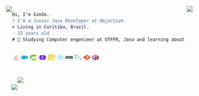 <img align="right" height="150" src="https://media.giphy.com/media/vvcvtGPa4hSiN4TgeY/giphy.gif"/>
<img align="left" height="200" src="https://media.giphy.com/media/ao9DUiTKH60XS/giphy.gif"/>

```diff
Hi, I'm Simão.
! I'm a Junior Java Developer at Objective.
+ Living in Curitiba, Brazil.
- 22 years old
# 📖 Studying Computer engenieer at UTFPR, Java and learning about functional languages.
```

<div style="display: inline_block"><br>
  <img align="center" alt="Java" height="15" width="20" src="https://raw.githubusercontent.com/devicons/devicon/master/icons/java/java-plain.svg">
  <img align="center" alt="Salesforce" height="15" width="20" src="https://raw.githubusercontent.com/devicons/devicon/master/icons/salesforce/salesforce-original.svg">
  <img align="center" alt="Spring" height="15" width="20" src="https://raw.githubusercontent.com/devicons/devicon/master/icons/spring/spring-original.svg">
  <img align="center" alt="Bootstrap" height="15" width="20" src="https://raw.githubusercontent.com/devicons/devicon/master/icons/bootstrap/bootstrap-original.svg">
  <img align="center" alt="Js" height="15" width="20" src="https://raw.githubusercontent.com/devicons/devicon/master/icons/javascript/javascript-plain.svg">
  <img align="center" alt="React" height="15" width="20" src="https://raw.githubusercontent.com/devicons/devicon/master/icons/react/react-original.svg">
  <img align="center" alt="Django" height="15" width="20" src="https://raw.githubusercontent.com/devicons/devicon/master/icons/django/django-original.svg">
  <img align="center" alt="mysql" height="15" width="20" src="https://raw.githubusercontent.com/devicons/devicon/master/icons/mysql/mysql-original.svg">
  <img align="center" alt="git" height="15" width="20" src="https://raw.githubusercontent.com/devicons/devicon/master/icons/git/git-original.svg">
  <img align="center" alt="C++" height="15" width="20" src="https://raw.githubusercontent.com/devicons/devicon/master/icons/cplusplus/cplusplus-original.svg">
</div>
 
  ##  
  <code>
  <a href="https://www.instagram.com/eer_simon/" target="_blank"><img height="30" src="https://image.flaticon.com/icons/svg/174/174855.svg"></a> 
  <a href="https://www.linkedin.com/in/gabriel-sim%C3%A3o/" target="_blank"><img height="30" src="https://cdn-icons-png.flaticon.com/512/174/174857.png"></a>
</code>

